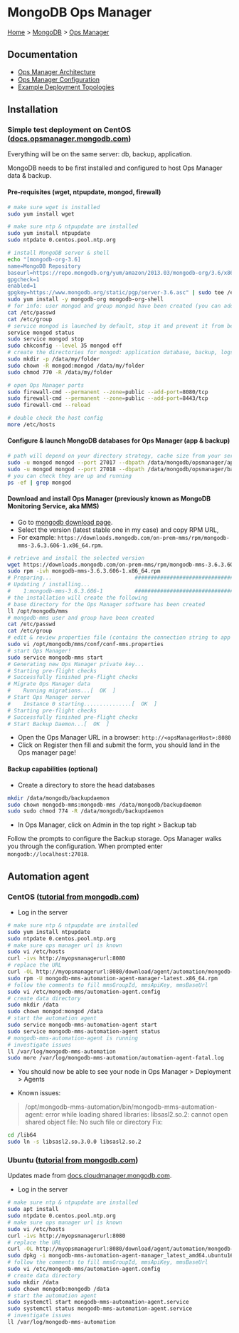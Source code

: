 # MongoDB Ops Manager

[Home](../readme.md) > [MongoDB](./readme.md) > [Ops Manager](./opsmanager.md)

## Documentation

- [Ops Manager Architecture](https://docs.opsmanager.mongodb.com/current/core/system-overview/)
- [Ops Manager Configuration](https://docs.opsmanager.mongodb.com/current/reference/configuration/)
- [Example Deployment Topologies](https://docs.opsmanager.mongodb.com/current/core/deployments/)

## Installation

### Simple test deployment on CentOS ([docs.opsmanager.mongodb.com](https://docs.opsmanager.mongodb.com/current/tutorial/install-simple-test-deployment/))

Everything will be on the same server: db, backup, application.

MongoDB needs to be first installed and configured to host Ops Manager data & backup.

#### Pre-requisites (wget, ntpupdate, mongod, firewall)

```bash
# make sure wget is installed
sudo yum install wget

# make sure ntp & ntpupdate are installed
sudo yum install ntpupdate
sudo ntpdate 0.centos.pool.ntp.org

# install MongoDB server & shell
echo "[mongodb-org-3.6]
name=MongoDB Repository
baseurl=https://repo.mongodb.org/yum/amazon/2013.03/mongodb-org/3.6/x86_64/
gpgcheck=1
enabled=1
gpgkey=https://www.mongodb.org/static/pgp/server-3.6.asc" | sudo tee /etc/yum.repos.d/mongodb.repo
sudo yum install -y mongodb-org mongodb-org-shell
# for info: user mongod and group mongod have been created (you can add your user in mongod group)
cat /etc/passwd
cat /etc/group
# service mongod is launched by default, stop it and prevent it from being started on server startup
service mongod status
sudo service mongod stop
sudo chkconfig --level 35 mongod off
# create the directories for mongod: application database, backup, logs
sudo mkdir -p /data/my/folder
sudo chown -R mongod:mongod /data/my/folder
sudo chmod 770 -R /data/my/folder

# open Ops Manager ports
sudo firewall-cmd --permanent --zone=public --add-port=8080/tcp
sudo firewall-cmd --permanent --zone=public --add-port=8443/tcp
sudo firewall-cmd --reload

# double check the host config
more /etc/hosts
```

#### Configure & launch MongoDB databases for Ops Manager (app & backup)

```bash
# path will depend on your directory strategy, cache size from your server capacity
sudo -u mongod mongod --port 27017 --dbpath /data/mongodb/opsmanager/appdb --logpath /data/mongodb/opsmanager/logs/appdb.log --wiredTigerCacheSizeGB 1 --fork
sudo -u mongod mongod --port 27018 --dbpath /data/mongodb/opsmanager/backup --logpath /data/mongodb/opsmanager/logs/backup.log  --fork
# you can check they are up and running
ps -ef | grep mongod
```

#### Download and install Ops Manager (previously known as MongoDB Monitoring Service, aka MMS)

- Go to [mongodb download page](https://www.mongodb.com/subscription/downloads/ops-manager).
- Select the version (latest stable one in my case) and copy RPM URL,
- For example: `https://downloads.mongodb.com/on-prem-mms/rpm/mongodb-mms-3.6.3.606-1.x86_64.rpm`.

```bash
# retrieve and install the selected version
wget https://downloads.mongodb.com/on-prem-mms/rpm/mongodb-mms-3.6.3.606-1.x86_64.rpm
sudo rpm -ivh mongodb-mms-3.6.3.606-1.x86_64.rpm
# Preparing...                          ################################# [100%]
# Updating / installing...
#    1:mongodb-mms-3.6.3.606-1          ################################# [100%]
# the installation will create the following
# base directory for the Ops Manager software has been created
ll /opt/mongodb/mms
# mongodb-mms user and group have been created
cat /etc/passwd
cat /etc/group
# edit & review properties file (contains the connection string to app db)
sudo vi /opt/mongodb/mms/conf/conf-mms.properties
# start Ops Manager!
sudo service mongodb-mms start
# Generating new Ops Manager private key...
# Starting pre-flight checks
# Successfully finished pre-flight checks
# Migrate Ops Manager data
#    Running migrations...[  OK  ]
# Start Ops Manager server
#    Instance 0 starting...............[  OK  ]
# Starting pre-flight checks
# Successfully finished pre-flight checks
# Start Backup Daemon...[  OK  ]
```

- Open the Ops Manager URL in a browser: `http://<opsManagerHost>:8080`
- Click on Register then fill and submit the form, you should land in the Ops manager page!

#### Backup capabilities (optional)

- Create a directory to store the head databases

```bash
mkdir /data/mongodb/backupdaemon
sudo chown mongodb-mms:mongodb-mms /data/mongodb/backupdaemon
sudo sudo chmod 774 -R /data/mongodb/backupdaemon
```

- In Ops Manager, click on Admin in the top right > Backup tab

Follow the prompts to configure the Backup storage. Ops Manager walks you through the configuration.
When prompted enter `mongodb://localhost:27018`.

## Automation agent

### CentOS ([tutorial from mongodb.com](https://docs.opsmanager.mongodb.com/v1.6/tutorial/install-automation-agent-with-rpm-package/))

- Log in the server

```bash
# make sure ntp & ntpupdate are installed
sudo yum install ntpupdate
sudo ntpdate 0.centos.pool.ntp.org
# make sure ops manager url is known
sudo vi /etc/hosts
curl -ivs http://myopsmanagerurl:8080
# replace the URL
curl -OL http://myopsmanagerurl:8080/download/agent/automation/mongodb-mms-automation-agent-manager-latest.x86_64.rpm
sudo rpm -U mongodb-mms-automation-agent-manager-latest.x86_64.rpm
# follow the comments to fill mmsGroupId, mmsApiKey, mmsBaseUrl
sudo vi /etc/mongodb-mms/automation-agent.config
# create data directory
sudo mkdir /data
sudo chown mongod:mongod /data
# start the automation agent
sudo service mongodb-mms-automation-agent start
sudo service mongodb-mms-automation-agent status
# mongodb-mms-automation-agent is running
# investigate issues
ll /var/log/mongodb-mms-automation
sudo more /var/log/mongodb-mms-automation/automation-agent-fatal.log
```

- You should now be able to see your node in Ops Manager > Deployment > Agents

- Known issues:

> /opt/mongodb-mms-automation/bin/mongodb-mms-automation-agent: error while loading shared libraries: libsasl2.so.2: cannot open shared object file: No such file or directory
Fix:

```bash
cd /lib64
sudo ln -s libsasl2.so.3.0.0 libsasl2.so.2
```

### Ubuntu ([tutorial from mongodb.com](https://docs.opsmanager.mongodb.com/v1.6/tutorial/install-automation-agent-with-deb-package/))

Updates made from [docs.cloudmanager.mongodb.com](https://docs.cloudmanager.mongodb.com/tutorial/install-automation-agent-with-deb-package/).

- Log in the server

```bash
# make sure ntp & ntpupdate are installed
sudo apt install
sudo ntpdate 0.centos.pool.ntp.org
# make sure ops manager url is known
sudo vi /etc/hosts
curl -ivs http://myopsmanagerurl:8080
# replace the URL
curl -OL http://myopsmanagerurl:8080/download/agent/automation/mongodb-mms-automation-agent-manager_latest_amd64.ubuntu1604.deb
sudo dpkg -i mongodb-mms-automation-agent-manager_latest_amd64.ubuntu16 04.deb
# follow the comments to fill mmsGroupId, mmsApiKey, mmsBaseUrl
sudo vi /etc/mongodb-mms/automation-agent.config
# create data directory
sudo mkdir /data
sudo chown mongodb:mongodb /data
# start the automation agent
sudo systemctl start mongodb-mms-automation-agent.service
sudo systemctl status mongodb-mms-automation-agent.service
# investigate issues
ll /var/log/mongodb-mms-automation
```
